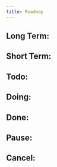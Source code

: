 ```yaml
---
title: Roadmap
---
```


## Long Term:
## Short Term:
## Todo:
## Doing:
## Done:
## Pause:
## Cancel:
